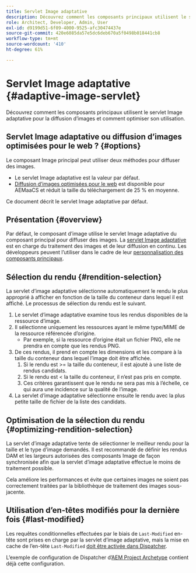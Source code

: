 ```yaml
---
title: Servlet Image adaptative
description: Découvrez comment les composants principaux utilisent le servlet Image adaptative pour la diffusion d’images et comment optimiser son utilisation.
role: Architect, Developer, Admin, User
exl-id: d9199d51-6f09-4000-9525-afc30474437e
source-git-commit: 420e6085da57e5dc6deb670a5f0498b018441cb8
workflow-type: tm+mt
source-wordcount: '410'
ht-degree: 61%

---
```


# Servlet Image adaptative {#adaptive-image-servlet}

Découvrez comment les composants principaux utilisent le servlet Image adaptative pour la diffusion d’images et comment optimiser son utilisation.

## Servlet Image adaptative ou diffusion d’images optimisées pour le web ? {#options}

Le composant Image principal peut utiliser deux méthodes pour diffuser des images.

* Le servlet Image adaptative est la valeur par défaut.
* [Diffusion d’images optimisées pour le web](/help/developing/web-optimized-image-delivery.md) est disponible pour AEMaaCS et réduit la taille du téléchargement de 25 % en moyenne.

Ce document décrit le servlet Image adaptative par défaut.

## Présentation {#overview}

Par défaut, le composant d’image utilise le servlet Image adaptative du composant principal pour diffuser des images. La [servlet Image adaptative](https://github.com/adobe/aem-core-wcm-components/wiki/The-Adaptive-Image-Servlet) est en charge du traitement des images et de leur diffusion en continu. Les développeurs peuvent l’utiliser dans le cadre de leur [personnalisation des composants principaux](/help/developing/customizing.md).

## Sélection du rendu {#rendition-selection}

La servlet d’image adaptative sélectionne automatiquement le rendu le plus approprié à afficher en fonction de la taille du conteneur dans lequel il est affiché. Le processus de sélection du rendu est le suivant.

1. Le servlet d’image adaptative examine tous les rendus disponibles de la ressource d’image.
1. Il sélectionne uniquement les ressources ayant le même type/MIME de la ressource référencée d’origine.
   * Par exemple, si la ressource d’origine était un fichier PNG, elle ne prendra en compte que les rendus PNG.
1. De ces rendus, il prend en compte les dimensions et les compare à la taille du conteneur dans lequel l’image doit être affichée.
   1. Si le rendu est >= la taille du conteneur, il est ajouté à une liste de rendus candidats.
   1. Si le rendu est &lt; la taille du conteneur, il n’est pas pris en compte.
   1. Ces critères garantissent que le rendu ne sera pas mis à l’échelle, ce qui aura une incidence sur la qualité de l’image.
1. La servlet d’image adaptative sélectionne ensuite le rendu avec la plus petite taille de fichier de la liste des candidats.

## Optimisation de la sélection du rendu {#optimizing-rendition-selection}

La servlet d’image adaptative tente de sélectionner le meilleur rendu pour la taille et le type d’image demandés. Il est recommandé de définir les rendus DAM et les largeurs autorisées des composants Image de façon synchronisée afin que la servlet d’image adaptative effectue le moins de traitement possible.

Cela améliore les performances et évite que certaines images ne soient pas correctement traitées par la bibliothèque de traitement des images sous-jacente.

## Utilisation d’en-têtes modifiés pour la dernière fois {#last-modified}

Les requêtes conditionnelles effectuées par le biais de `Last-Modified` en-tête sont prises en charge par la servlet d’image adaptative, mais la mise en cache de l’en-tête `Last-Modified` [doit être activée dans Dispatcher](https://experienceleague.adobe.com/docs/experience-manager-dispatcher/using/configuring/dispatcher-configuration.html?lang=fr#caching-http-response-headers).

L’exemple de configuration de Dispatcher d’[AEM Project Archetype](/help/developing/archetype/overview.md) contient déjà cette configuration.
